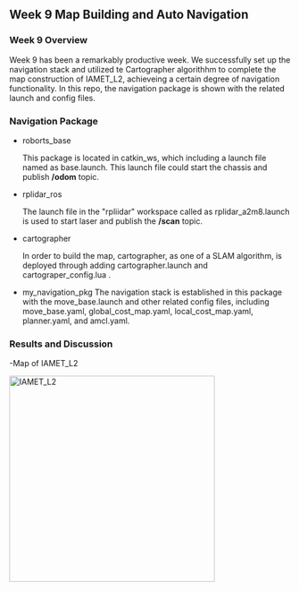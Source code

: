 ## Week 9 Map Building and Auto Navigation
### Week 9 Overview
Week 9 has been a remarkably productive week. We successfully set up the navigation stack and utilized te Cartographer algorithhm to complete the map construction of IAMET_L2, achieveing a certain degree of navigation functionality.
In this repo, the navigation package is shown with the related launch and config files.
### Navigation Package
- roborts_base
  
   This package is located in catkin_ws, which including a launch file named as base.launch. This launch file could start the chassis and publish **/odom** topic.
- rplidar_ros

  The launch file in the "rpliidar" workspace called as rplidar_a2m8.launch is used to start laser and publish the **/scan** topic.
- cartographer

  In order to build the map, cartographer, as one of a SLAM algorithm, is deployed through adding cartographer.launch  and cartograper_config.lua . 
- my_navigation_pkg
  The navigation stack is established in this package with the  move_base.launch and other related config files, including move_base.yaml, global_cost_map.yaml, local_cost_map.yaml, planner.yaml, and amcl.yaml.
### Results and Discussion
-Map of IAMET_L2

<img width="368" alt="IAMET_L2" src="https://github.com/user-attachments/assets/3e547688-7fc5-4ac4-8087-740828c8a877">



